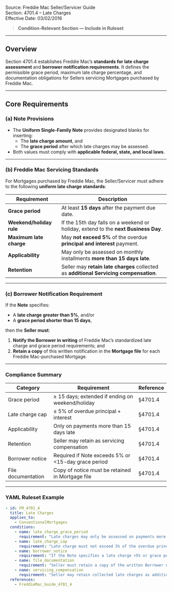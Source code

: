 Source: Freddie Mac Seller/Servicer Guide  
Section: 4701.4 – Late Charges  
Effective Date: 03/02/2016  

> **Condition-Relevant Section — Include in Ruleset**

---

## Overview  

Section 4701.4 establishes Freddie Mac’s **standards for late charge assessment** and **borrower notification requirements**. It defines the permissible grace period, maximum late charge percentage, and documentation obligations for Sellers servicing Mortgages purchased by Freddie Mac.

---

## Core Requirements  

### (a) Note Provisions  

- The **Uniform Single-Family Note** provides designated blanks for inserting:  
  - The **late charge amount**, and  
  - The **grace period** after which late charges may be assessed.  
- Both values must comply with **applicable federal, state, and local laws**.

---

### (b) Freddie Mac Servicing Standards  

For Mortgages purchased by Freddie Mac, the Seller/Servicer must adhere to the following **uniform late charge standards**:

| Requirement | Description |
|--------------|-------------|
| **Grace period** | At least **15 days** after the payment due date. |
| **Weekend/holiday rule** | If the 15th day falls on a weekend or holiday, extend to the **next Business Day**. |
| **Maximum late charge** | May **not exceed 5%** of the overdue **principal and interest** payment. |
| **Applicability** | May only be assessed on monthly installments **more than 15 days late**. |
| **Retention** | Seller may **retain late charges** collected as **additional Servicing compensation**. |

---

### (c) Borrower Notification Requirement  

If the **Note** specifies:  
- A **late charge greater than 5%**, and/or  
- A **grace period shorter than 15 days**,  

then the **Seller must**:  
1. **Notify the Borrower in writing** of Freddie Mac’s standardized late charge and grace period requirements; and  
2. **Retain a copy** of this written notification in the **Mortgage file** for each Freddie Mac-purchased Mortgage.  

---

### Compliance Summary  

| Category | Requirement | Reference |
|-----------|--------------|------------|
| Grace period | ≥ 15 days; extended if ending on weekend/holiday | §4701.4 |
| Late charge cap | ≤ 5% of overdue principal + interest | §4701.4 |
| Applicability | Only on payments more than 15 days late | §4701.4 |
| Retention | Seller may retain as servicing compensation | §4701.4 |
| Borrower notice | Required if Note exceeds 5% or <15-day grace period | §4701.4 |
| File documentation | Copy of notice must be retained in Mortgage file | §4701.4 |

---

### YAML Ruleset Example  

```yaml
- id: FM_4701_4
  title: Late Charges
  applies_to:
    - ConventionalMortgages
  conditions:
    - name: late_charge_grace_period
      requirement: "Late charges may only be assessed on payments more than 15 days late; extend grace period to next Business Day if ending on a weekend or holiday."
    - name: late_charge_cap
      requirement: "Late charge must not exceed 5% of the overdue principal and interest portion of the monthly installment."
    - name: borrower_notice
      requirement: "If the Note specifies a late charge >5% or grace period <15 days, Seller must notify Borrower in writing of Freddie Mac’s requirements."
    - name: file_documentation
      requirement: "Seller must retain a copy of the written Borrower notification in the Mortgage file."
    - name: servicing_compensation
      requirement: "Seller may retain collected late charges as additional Servicing compensation."
  references:
    - FreddieMac_Guide_4701_4

